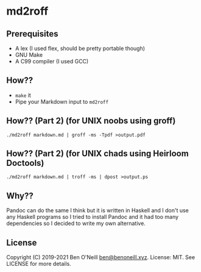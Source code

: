 # md2roff

## Prerequisites

* A lex (I used flex, should be pretty portable though)
* GNU Make
* A C99 compiler (I used GCC)

## How??

* `make` it
* Pipe your Markdown input to `md2roff`

## How?? (Part 2) (for UNIX noobs using groff)

`./md2roff markdown.md | groff -ms -Tpdf >output.pdf`

## How?? (Part 2) (for UNIX chads using Heirloom Doctools)

`./md2roff markdown.md | troff -ms | dpost >output.ps`

## Why??

Pandoc can do the same I think but it is written in Haskell and I don't use
any Haskell programs so I tried to install Pandoc and it had too many
dependencies so I decided to write my own alternative.

## License

Copyright (C) 2019-2021 Ben O'Neill <ben@benoneill.xyz>. License: MIT.
See LICENSE for more details.
